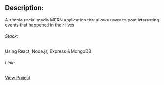 ## Description:
A simple social media MERN application that allows users to post interesting events that happened in their lives

###### Stack:
Using React, Node.js, Express & MongoDB. 

###### Link:
[View Project](https://memories-1995.netlify.app/)
